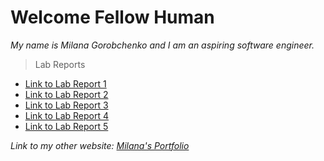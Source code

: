 # Welcome Fellow Human

*My name is Milana Gorobchenko and I am an aspiring software engineer.*

> Lab Reports
* [Link to Lab Report 1](https://milgor931.github.io/cse15l-lab-reports/lab1.html)
* [Link to Lab Report 2](https://milgor931.github.io/cse15l-lab-reports/lab2.html)
* [Link to Lab Report 3](https://milgor931.github.io/cse15l-lab-reports/lab3.html)
* [Link to Lab Report 4](https://milgor931.github.io/cse15l-lab-reports/lab4.html)
* [Link to Lab Report 5](https://milgor931.github.io/cse15l-lab-reports/lab5.html)


*Link to my other website: [Milana's Portfolio](https://milana-portfolio.web.app/)*
